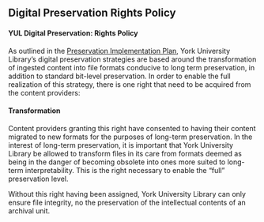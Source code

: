 ## Digital Preservation Rights Policy

#### YUL Digital Preservation: Rights Policy

As outlined in the [Preservation Implementation Plan](http://digital.library.yorku.ca/content/digital-preservation-implementation-plan), York University Library’s digital preservation strategies are based around the transformation of ingested content into file formats conducive to long term preservation, in addition to standard bit-level preservation. In order to enable the full realization of this strategy, there is one right that need to be acquired from the content providers:

#### Transformation

Content providers granting this right have consented to having their content migrated to new formats for the purposes of long-term preservation. In the interest of long-term preservation, it is important that York University Library be allowed to transform files in its care from formats deemed as being in the danger of becoming obsolete into ones more suited to long-term interpretability. This is the right necessary to enable the “full” preservation level.

Without this right having been assigned, York University Library can only ensure file integrity, no the preservation of the intellectual contents of an archival unit.

